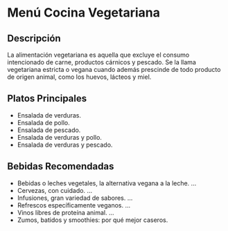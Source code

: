 # Menú Cocina Vegetariana

## Descripción​
La alimentación vegetariana es aquella que excluye el consumo intencionado de carne, productos cárnicos y pescado. Se la llama vegetariana estricta o vegana cuando además prescinde de todo producto de origen animal, como los huevos, lácteos y miel.

## Platos Principales
- Ensalada de verduras.
- Ensalada de pollo.
- Ensalada de pescado.
- Ensalada de verduras y pollo.
- Ensalada de verduras y pescado.

## Bebidas Recomendadas
- Bebidas o leches vegetales, la alternativa vegana a la leche. ...
- Cervezas, con cuidado. ...
- Infusiones, gran variedad de sabores. ...
- Refrescos específicamente veganos. ...
- Vinos libres de proteína animal. ...
- Zumos, batidos y smoothies: por qué mejor caseros.
